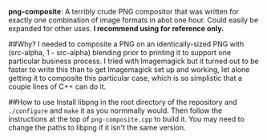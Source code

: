**png-composite**: A terribly crude PNG compositor that was written for exactly one combination of image
formats in abot one hour.  Could easily be expanded for other uses.  **I recommend using for reference only.**

##Why?
I needed to composite a PNG on an identically-sized PNG with (src-alpha, 1 - src-alpha) blending prior to
printing it to support one particular business process.  I tried with Imagemagick but it turned out to be
faster to write this than to get Imagemagick set up and working, let alone getting it to composite this
particular case, which is so simplistic that a couple lines of C++ can do it.

##How to use
Install libpng in the root directory of the repository and `./configure` and `make` it as you normmally
would.  Then follow the instructions at the top of `png-composite.cpp` to build it.  You may need to change
the paths to libpng if it isn't the same version.